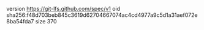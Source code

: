 version https://git-lfs.github.com/spec/v1
oid sha256:f48d703beb845c3619d62704667074ac4cd4977a9c5d1a31aef072e8ba54fda7
size 370
